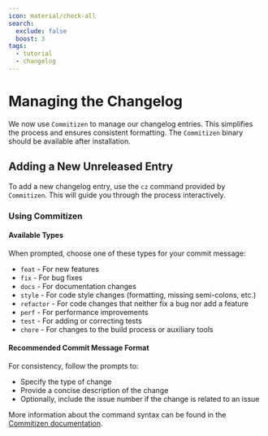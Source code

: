 ```yaml
---
icon: material/check-all
search:
  exclude: false
  boost: 3
tags:
  - tutorial
  - changelog
---
```


# Managing the Changelog

We now use `Commitizen` to manage our changelog entries. This simplifies the
process and ensures consistent formatting. The `Commitizen` binary should be
available after installation.

## Adding a New Unreleased Entry

To add a new changelog entry, use the `cz` command provided by `Commitizen`.
This will guide you through the process interactively.

### Using Commitizen

#### Available Types

When prompted, choose one of these types for your commit message:

- `feat` - For new features
- `fix` - For bug fixes
- `docs` - For documentation changes
- `style` - For code style changes (formatting, missing semi-colons, etc.)
- `refactor` - For code changes that neither fix a bug nor add a feature
- `perf` - For performance improvements
- `test` - For adding or correcting tests
- `chore` - For changes to the build process or auxiliary tools

#### Recommended Commit Message Format

For consistency, follow the prompts to:

- Specify the type of change
- Provide a concise description of the change
- Optionally, include the issue number if the change is related to an issue

More information about the command syntax can be found in the [Commitizen
documentation](https://commitizen-tools.github.io/commitizen/tutorials/writing_commits/).
